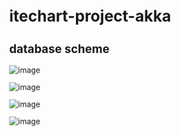 # itechart-project-akka

## database scheme
![image](https://user-images.githubusercontent.com/58667610/158121328-07edfc33-06ec-4f05-a44c-e075143d9bc8.png)

![image](https://user-images.githubusercontent.com/58667610/158121354-bdd1ebf7-4404-4b1c-86ec-a6683b20b600.png)

![image](https://user-images.githubusercontent.com/58667610/158121426-428a376d-e78b-4a63-bc77-ee8971080771.png)

![image](https://user-images.githubusercontent.com/58667610/158121470-7a2ab82a-22c7-42f8-aaf3-c5a0882b44c7.png)
